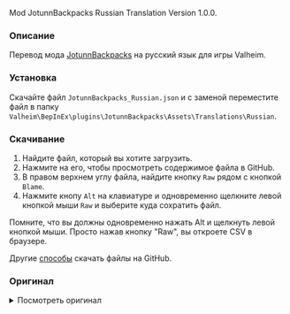 Mod JotunnBackpacks Russian Translation Version 1.0.0.

### Описание

Перевод мода [JotunnBackpacks](https://www.nexusmods.com/valheim/mods/1301) на русский язык для игры Valheim. 

### Установка

Скачайте файл `JotunnBackpacks_Russian.json` и с заменой переместите файл в папку `Valheim\BepInEx\plugins\JotunnBackpacks\Assets\Translations\Russian`.

### Скачивание

1. Найдите файл, который вы хотите загрузить.
2. Нажмите на его, чтобы просмотреть содержимое файла в GitHub.
3. В правом верхнем углу файла, найдите кнопку `Raw` рядом с кнопкой `Blame`.
4. Нажмите кнопу `Alt` на клавиатуре и одновременно щелкните левой кнопкой мыши `Raw` и выберите куда сохратить файл.

Помните, что вы должны одновременно нажать Alt и щелкнуть левой кнопкой мыши. Просто нажав кнопку "Raw", вы откроете CSV в браузере.

Другие [способы](https://coderoad.ru/4604663/%D0%A1%D0%BA%D0%B0%D1%87%D0%B0%D1%82%D1%8C-%D0%BE%D1%82%D0%B4%D0%B5%D0%BB%D1%8C%D0%BD%D1%8B%D0%B5-%D1%84%D0%B0%D0%B9%D0%BB%D1%8B-%D1%81-GitHub) скачать файлы на GitHub.

### Оригинал 

<details>
  <summary>Посмотреть оригинал</summary>
  
```
{
  "item_cape_ironbackpack": "Rugged Backpack",
  "item_cape_ironbackpack_description": "A Rugged backpack, complete with buckles and fine leather straps.",
  "se_ruggedbackpackeffects_start": "Backpack equipped",
  
  "item_cape_silverbackpack": "Arctic Backpack",
  "item_cape_silverbackpack_description": "An Arctic backpack, fit for long treks through the mountains.",
  "se_arcticbackpackeffects_start": "Backpack equipped",
  
  "ui_backpack_inventoryname": "Backpack"
}
```
  
</details>
